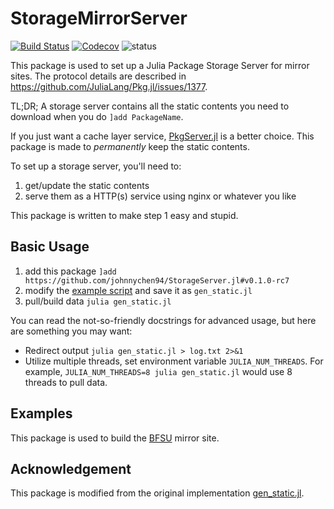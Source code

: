 # StorageMirrorServer

[![Build Status](https://travis-ci.com/johnnychen94/StorageMirrorServer.jl.svg?branch=master)](https://travis-ci.com/johnnychen94/StorageMirrorServer.jl)
[![Codecov](https://codecov.io/gh/johnnychen94/StorageMirrorServer.jl/branch/master/graph/badge.svg)](https://codecov.io/gh/johnnychen94/StorageMirrorServer.jl)
![status](https://img.shields.io/badge/status-experimental-red)

This package is used to set up a Julia Package Storage Server for mirror sites. The protocol details are
described in https://github.com/JuliaLang/Pkg.jl/issues/1377.

TL;DR; A storage server contains all the static contents you need to download when you do `]add PackageName`.

If you just want a cache layer service, [PkgServer.jl](https://github.com/JuliaPackaging/PkgServer.jl) is a
better choice. This package is made to _permanently_ keep the static contents.

To set up a storage server, you'll need to:

1. get/update the static contents
2. serve them as a HTTP(s) service using nginx or whatever you like

This package is written to make step 1 easy and stupid.

## Basic Usage

1. add this package `]add https://github.com/johnnychen94/StorageServer.jl#v0.1.0-rc7`
2. modify the [example script](examples/gen_static_full.example.jl) and save it as `gen_static.jl`
3. pull/build data `julia gen_static.jl`

You can read the not-so-friendly docstrings for advanced usage, but here are something you may want:

* Redirect output `julia gen_static.jl > log.txt 2>&1`
* Utilize multiple threads, set environment variable `JULIA_NUM_THREADS`. For example,
  `JULIA_NUM_THREADS=8 julia gen_static.jl` would use 8 threads to pull data.

## Examples

This package is used to build the [BFSU](https://mirrors.bfsu.edu.cn/help/julia/) mirror site.

## Acknowledgement

This package is modified from the original implementation [gen_static.jl](https://github.com/JuliaPackaging/PkgServer.jl/blob/2614c7d4d7fd8d422d0a82ffe5083a834be56bf8/bin/gen_static.jl).

